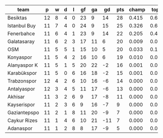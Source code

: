 |     team     | p  | w | d | l | gf | ga | gd  | pts | champ | top2  | top3  | top4  |  5-7  | bot4  | bot3  | bot2  |
|--------------|----|---|---|---|----|----|-----|-----|-------|-------|-------|-------|-------|-------|-------|-------|
| Besiktas     | 12 | 8 | 4 | 0 | 23 |  9 |  14 |  28 | 0.415 | 0.697 | 0.872 | 0.955 | 0.044 | 0.000 | 0.000 | 0.000|
| Istanbul Buy | 11 | 7 | 4 | 0 | 24 |  9 |  15 |  25 | 0.326 | 0.617 | 0.827 | 0.931 | 0.067 | 0.000 | 0.000 | 0.000|
| Fenerbahce   | 11 | 6 | 4 | 1 | 23 |  9 |  14 |  22 | 0.205 | 0.476 | 0.736 | 0.877 | 0.116 | 0.000 | 0.000 | 0.000|
| Galatasaray  | 11 | 6 | 2 | 3 | 17 | 11 |   6 |  20 | 0.009 | 0.050 | 0.141 | 0.308 | 0.544 | 0.000 | 0.000 | 0.000|
| OSM          | 11 | 5 | 5 | 1 | 15 | 10 |   5 |  20 | 0.033 | 0.109 | 0.262 | 0.497 | 0.438 | 0.000 | 0.000 | 0.000|
| Konyaspor    | 11 | 5 | 4 | 2 | 16 | 10 |   6 |  19 | 0.010 | 0.041 | 0.119 | 0.282 | 0.562 | 0.000 | 0.000 | 0.000|
| Alanyaspor K | 11 | 5 | 1 | 5 | 20 | 22 |  -2 |  16 | 0.001 | 0.007 | 0.026 | 0.078 | 0.441 | 0.002 | 0.000 | 0.000|
| Karabükspor  | 11 | 5 | 0 | 6 | 16 | 18 |  -2 |  15 | 0.001 | 0.004 | 0.016 | 0.052 | 0.370 | 0.005 | 0.000 | 0.000|
| Trabzonspor  | 12 | 4 | 2 | 6 | 10 | 16 |  -6 |  14 | 0.000 | 0.000 | 0.001 | 0.005 | 0.120 | 0.024 | 0.000 | 0.000|
| Antalyaspor  | 12 | 3 | 4 | 5 | 11 | 17 |  -6 |  13 | 0.000 | 0.000 | 0.001 | 0.008 | 0.139 | 0.022 | 0.000 | 0.000|
| Akhisar      | 11 | 3 | 2 | 6 |  9 | 17 |  -8 |  11 | 0.000 | 0.000 | 0.001 | 0.004 | 0.088 | 0.047 | 0.000 | 0.000|
| Kayserispor  | 11 | 2 | 3 | 6 |  9 | 16 |  -7 |   9 | 0.000 | 0.000 | 0.000 | 0.001 | 0.036 | 0.102 | 0.000 | 0.000|
| Gaziantepspo | 11 | 2 | 1 | 8 | 11 | 20 |  -9 |   7 | 0.000 | 0.000 | 0.000 | 0.000 | 0.017 | 0.213 | 0.000 | 0.000|
| Caykur Rizes | 11 | 1 | 4 | 6 | 10 | 21 | -11 |   7 | 0.000 | 0.000 | 0.000 | 0.000 | 0.014 | 0.228 | 0.000 | 0.000|
| Adanaspor    | 11 | 1 | 2 | 8 |  8 | 17 |  -9 |   5 | 0.000 | 0.000 | 0.000 | 0.000 | 0.007 | 0.357 | 0.000 | 0.000|
